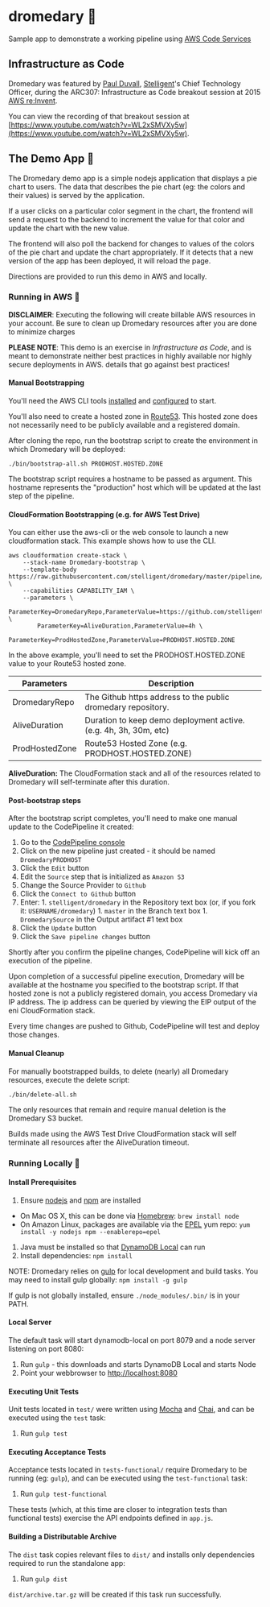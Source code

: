 # dromedary :dromedary_camel:
Sample app to demonstrate a working pipeline using [AWS Code Services](https://aws.amazon.com/awscode/)

## Infrastructure as Code

Dromedary was featured by [Paul Duvall](https://twitter.com/PaulDuvall),
[Stelligent](http://www.stelligent.com/)'s Chief Technology Officer, during the
ARC307: Infrastructure as Code breakout session at 2015
[AWS re:Invent](https://reinvent.awsevents.com/).

You can view the recording of that breakout session at
[https://www.youtube.com/watch?v=WL2xSMVXy5w](https://www.youtube.com/watch?v=WL2xSMVXy5w).

## The Demo App :dromedary_camel:

The Dromedary demo app is a simple nodejs application that displays a pie chart to users. The data that
describes the pie chart (eg: the colors and their values) is served by the application.

If a user clicks on a particular color segment in the chart, the frontend will send a request to the
backend to increment the value for that color and update the chart with the new value.

The frontend will also poll the backend for changes to values of the colors of the pie chart and update the chart
appropriately. If it detects that a new version of the app has been deployed, it will reload the page.

Directions are provided to run this demo in AWS and locally. 

### Running in AWS :dromedary_camel:

**DISCLAIMER**: Executing the following will create billable AWS resources in your account. Be sure to clean
up Dromedary resources after you are done to minimize charges

**PLEASE NOTE**: This demo is an exercise in _Infrastructure as Code_, and is meant to demonstrate neither
best practices in highly available nor highly secure deployments in AWS.
details that go against best practices!

#### Manual Bootstrapping

You'll need the AWS CLI tools [installed](https://aws.amazon.com/cli/) and [configured](http://docs.aws.amazon.com/cli/latest/userguide/cli-chap-getting-started.html) to start.

You'll also need to create a hosted zone in [Route53](https://aws.amazon.com/route53/). This hosted zone does
not necessarily need to be publicly available and a registered domain.

After cloning the repo, run the bootstrap script to create the environment in which Dromedary will be
deployed:

```
./bin/bootstrap-all.sh PRODHOST.HOSTED.ZONE
```

The bootstrap script requires a hostname to be passed as argument. This hostname represents the "production"
host which will be updated at the last step of the pipeline.

#### CloudFormation Bootstrapping (e.g. for AWS Test Drive)

You can either use the aws-cli or the web console to launch a new cloudformation stack. This example shows how to use the CLI.

```
aws cloudformation create-stack \
	--stack-name Dromedary-bootstrap \
	--template-body https://raw.githubusercontent.com/stelligent/dromedary/master/pipeline/cfn/testdrive.json \
	--capabilities CAPABILITY_IAM \
	--parameters \
		ParameterKey=DromedaryRepo,ParameterValue=https://github.com/stelligent/dromedary.git \
		ParameterKey=AliveDuration,ParameterValue=4h \
		ParameterKey=ProdHostedZone,ParameterValue=PRODHOST.HOSTED.ZONE
```

In the above example, you'll need to set the PRODHOST.HOSTED.ZONE value to your Route53 hosted zone.

Parameters | Description
---------- | ------------
DromedaryRepo  | The Github https address to the public dromedary repository.
AliveDuration | Duration to keep demo deployment active. (e.g. 4h, 3h, 30m, etc)
ProdHostedZone | Route53 Hosted Zone (e.g. PRODHOST.HOSTED.ZONE)

**AliveDuration:** The CloudFormation stack and all of the resources related to Dromedary will self-terminate after this duration.

#### Post-bootstrap steps

After the bootstrap script completes, you'll need to make one manual update to the CodePipeline it created:

1. Go to the [CodePipeline console](https://console.aws.amazon.com/codepipeline/home?region=us-east-1#/dashboard)
1. Click on the new pipeline just created - it should be named `DromedaryPRODHOST`
1. Click the `Edit` button
1. Edit the `Source` step that is initialized as `Amazon S3`
1. Change the Source Provider to `Github`
1. Click the `Connect to Github` button
1. Enter:
        1. `stelligent/dromedary` in the Repository text box (or, if you fork it: `USERNAME/dromedary`)
        1. `master` in the Branch text box
        1. `DromedarySource` in the Output artifact #1 text box
1. Click the `Update` button
1. Click the `Save pipeline changes` button

Shortly after you confirm the pipeline changes, CodePipeline will kick off an execution of the pipeline.

Upon completion of a successful pipeline execution, Dromedary will be available at the hostname you specified
to the bootstrap script. If that hosted zone is not a publicly registered domain, you access Dromedary via IP
address. The ip address can be queried by viewing the EIP output of the eni CloudFormation stack.

Every time changes are pushed to Github, CodePipeline will test and deploy those changes.

#### Manual Cleanup
For manually bootstrapped builds, to delete (nearly) all Dromedary resources, execute the delete script:

```
./bin/delete-all.sh
```

The only resources that remain and require manual deletion is the Dromedary S3 bucket.

Builds made using the AWS Test Drive CloudFormation stack will self terminate all resources after the AliveDuration timeout.

### Running Locally :dromedary_camel:

#### Install Prerequisites 

1. Ensure [nodejs](https://nodejs.org/) and [npm](https://www.npmjs.com/) are installed
  * On Mac OS X, this can be done via [Homebrew](http://brew.sh/): `brew install node`
  * On Amazon Linux, packages are available via the [EPEL](https://fedoraproject.org/wiki/EPEL) yum repo: `yum install -y nodejs npm --enablerepo=epel`
1. Java must be installed so that [DynamoDB Local](http://docs.aws.amazon.com/amazondynamodb/latest/developerguide/Tools.DynamoDBLocal.html) can run
1. Install dependencies: `npm install`

NOTE: Dromedary relies on [gulp](http://gulpjs.com/) for local development and build tasks.
You may need to install gulp globally: `npm install -g gulp`

If gulp is not globally installed, ensure `./node_modules/.bin/` is in your PATH.

#### Local Server

The default task will start dynamodb-local on port 8079 and a node server listening on port 8080:

1. Run `gulp` - this downloads and starts DynamoDB Local and starts Node
1. Point your webbrowser to [http://localhost:8080](http://localhost:8080)

#### Executing Unit Tests

Unit tests located in `test/` were written using [Mocha](https://mochajs.org/) and [Chai](http://chaijs.com/),
and can be executed using the `test` task:

1. Run `gulp test`

#### Executing Acceptance Tests

Acceptance tests located in `tests-functional/` require Dromedary to be running (eg: `gulp`), and can be
executed using the `test-functional` task:

1. Run `gulp test-functional`

These tests (which, at this time are closer to integration tests than functional tests) exercise the API
endpoints defined in `app.js`.

#### Building a Distributable Archive

The `dist` task copies relevant files to `dist/` and installs only dependencies required to run the standalone
app:

1. Run `gulp dist`

`dist/archive.tar.gz` will be created if this task run successfully.
